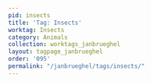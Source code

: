 ```yaml
---
pid: insects
title: 'Tag: Insects'
worktag: Insects
category: Animals
collection: worktags_janbrueghel
layout: tagpage_janbrueghel
order: '095'
permalink: "/janbrueghel/tags/insects/"
---
```

